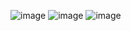 ![image](https://github.com/simonh19/taxiGUI-mit-Validation-Dropdowns-/assets/155490596/765d95ec-3beb-4b1b-b148-3f61d0e47483)
![image](https://github.com/simonh19/taxiGUI-mit-Validation-Dropdowns-/assets/155490596/8570a4ee-6a4c-4e8f-a001-901e07bd6102)
![image](https://github.com/simonh19/taxiGUI-mit-Validation-Dropdowns-/assets/155490596/01fb3b0a-31ad-432e-bafd-95549fa5ac21)
